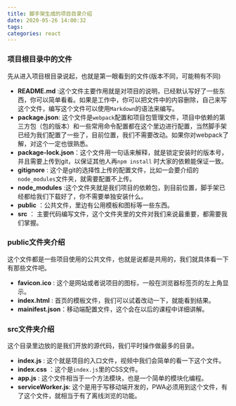 ```yaml
---
title: 脚手架生成的项目目录介绍
date: 2020-05-26 14:00:32
tags:
categories: react
---
```


### 项目根目录中的文件

先从进入项目根目录说起，也就是第一眼看到的文件(版本不同，可能稍有不同)

- **README.md** :这个文件主要作用就是对项目的说明，已经默认写好了一些东西，你可以简单看看。如果是工作中，你可以把文件中的内容删除，自己来写这个文件，编写这个文件可以使用`Markdown`的语法来编写。
- **package.json**: 这个文件是`webpack`配置和项目包管理文件，项目中依赖的第三方包（包的版本）和一些常用命令配置都在这个里边进行配置，当然脚手架已经为我们配置了一些了，目前位置，我们不需要改动。如果你对webpack了解，对这个一定也很熟悉。
- **package-lock.json**：这个文件用一句话来解释，就是锁定安装时的版本号，并且需要上传到git，以保证其他人再`npm install` 时大家的依赖能保证一致。
- **gitignore** : 这个是git的选择性上传的配置文件，比如一会要介绍的`node_modules`文件夹，就需要配置不上传。
- **node_modules** :这个文件夹就是我们项目的依赖包，到目前位置，脚手架已经都给我们下载好了，你不需要单独安装什么。
- **public** ：公共文件，里边有公用模板和图标等一些东西。
- **src** ： 主要代码编写文件，这个文件夹里的文件对我们来说最重要，都需要我们掌握。

### public文件夹介绍

这个文件都是一些项目使用的公共文件，也就是说都是共用的，我们就具体看一下有那些文件吧。

- **favicon.ico** : 这个是网站或者说项目的图标，一般在浏览器标签页的左上角显示。
- **index.html** : 首页的模板文件，我们可以试着改动一下，就能看到结果。
- **mainifest.json**：移动端配置文件，这个会在以后的课程中详细讲解。

### src文件夹介绍

这个目录里边放的是我们开放的源代码，我们平时操作做最多的目录。

- **index.js** : 这个就是项目的入口文件，视频中我们会简单的看一下这个文件。
- **index.css** ：这个是`index.js`里的CSS文件。
- **app.js** : 这个文件相当于一个方法模块，也是一个简单的模块化编程。
- **serviceWorker.js**: 这个是用于写移动端开发的，PWA必须用到这个文件，有了这个文件，就相当于有了离线浏览的功能。